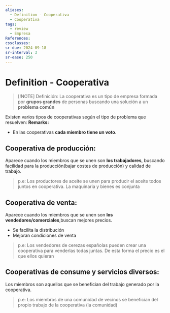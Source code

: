 ```yaml
---
aliases:
  - Definition - Cooperativa
  - Cooperativa
tags:
  - review
  - Empresa
References: 
cssclasses:
sr-due: 2024-09-18
sr-interval: 3
sr-ease: 250
---
```

# Definition - Cooperativa

> [!NOTE] Definición: 
> La cooperativa es un tipo de empresa formada por **grupos grandes** de personas buscando una solución a un **problema común**

Existen varios tipos de cooperativas según el tipo de problema que resuelven: 
**Remarks:**
+ En las cooperativas **cada miembro tiene un voto**.
## Cooperativa de producción: 
Aparece cuando los miembros que se unen son **los trabajadores**, buscando facilidad para la producción(bajar costes de producción) y calidad de trabajo. 
> p.e: Los productores de aceite se unen para producir el aceite todos juntos en cooperativa. La maquinaria y bienes es conjunta

## Cooperativa de venta: 
Aparece cuando los miembros que se unen son **los vendedores/comerciales**,buscan mejores precios. 
+ Se facilita la distribución 
+ Mejoran condiciones de venta
> p.e: Los vendedores de cerezas españolas pueden crear una cooperativa para venderlas todas juntas. De esta forma el precio es el que ellos quieran

## Cooperativas de consume y servicios diversos: 
Los miembros son aquellos que se benefician del trabajo generado por la cooperativa. 
> p.e: Los miembros de una comunidad de vecinos se benefician del propio trabajo de la cooperativa (la comunidad)



